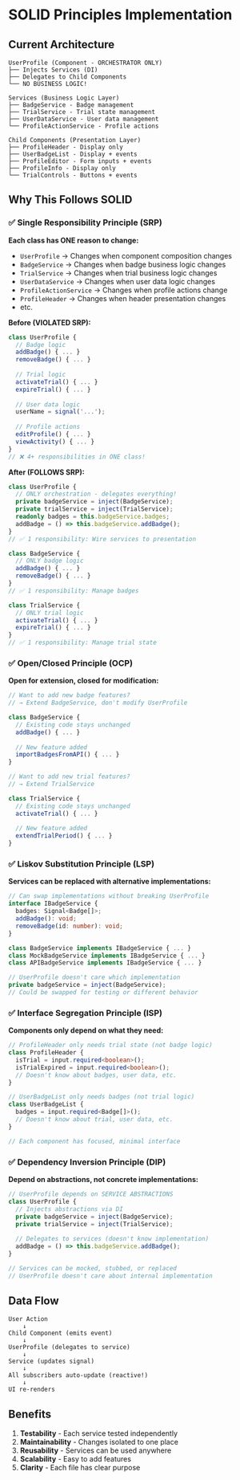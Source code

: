 # SOLID Principles Implementation

## Current Architecture

```
UserProfile (Component - ORCHESTRATOR ONLY)
├── Injects Services (DI)
├── Delegates to Child Components
└── NO BUSINESS LOGIC!

Services (Business Logic Layer)
├── BadgeService - Badge management
├── TrialService - Trial state management  
├── UserDataService - User data management
└── ProfileActionService - Profile actions

Child Components (Presentation Layer)
├── ProfileHeader - Display only
├── UserBadgeList - Display + events
├── ProfileEditor - Form inputs + events
├── ProfileInfo - Display only
└── TrialControls - Buttons + events
```

## Why This Follows SOLID

### ✅ Single Responsibility Principle (SRP)
**Each class has ONE reason to change:**

- `UserProfile` → Changes when component composition changes
- `BadgeService` → Changes when badge business logic changes
- `TrialService` → Changes when trial business logic changes
- `UserDataService` → Changes when user data logic changes
- `ProfileActionService` → Changes when profile actions change
- `ProfileHeader` → Changes when header presentation changes
- etc.

**Before (VIOLATED SRP):**
```typescript
class UserProfile {
  // Badge logic
  addBadge() { ... }
  removeBadge() { ... }
  
  // Trial logic
  activateTrial() { ... }
  expireTrial() { ... }
  
  // User data logic
  userName = signal('...');
  
  // Profile actions
  editProfile() { ... }
  viewActivity() { ... }
}
// ❌ 4+ responsibilities in ONE class!
```

**After (FOLLOWS SRP):**
```typescript
class UserProfile {
  // ONLY orchestration - delegates everything!
  private badgeService = inject(BadgeService);
  private trialService = inject(TrialService);
  readonly badges = this.badgeService.badges;
  addBadge = () => this.badgeService.addBadge();
}
// ✅ 1 responsibility: Wire services to presentation

class BadgeService {
  // ONLY badge logic
  addBadge() { ... }
  removeBadge() { ... }
}
// ✅ 1 responsibility: Manage badges

class TrialService {
  // ONLY trial logic
  activateTrial() { ... }
  expireTrial() { ... }
}
// ✅ 1 responsibility: Manage trial state
```

### ✅ Open/Closed Principle (OCP)
**Open for extension, closed for modification:**

```typescript
// Want to add new badge features?
// → Extend BadgeService, don't modify UserProfile

class BadgeService {
  // Existing code stays unchanged
  addBadge() { ... }
  
  // New feature added
  importBadgesFromAPI() { ... }
}

// Want to add new trial features?
// → Extend TrialService

class TrialService {
  // Existing code stays unchanged
  activateTrial() { ... }
  
  // New feature added
  extendTrialPeriod() { ... }
}
```

### ✅ Liskov Substitution Principle (LSP)
**Services can be replaced with alternative implementations:**

```typescript
// Can swap implementations without breaking UserProfile
interface IBadgeService {
  badges: Signal<Badge[]>;
  addBadge(): void;
  removeBadge(id: number): void;
}

class BadgeService implements IBadgeService { ... }
class MockBadgeService implements IBadgeService { ... }
class APIBadgeService implements IBadgeService { ... }

// UserProfile doesn't care which implementation
private badgeService = inject(BadgeService);
// Could be swapped for testing or different behavior
```

### ✅ Interface Segregation Principle (ISP)
**Components only depend on what they need:**

```typescript
// ProfileHeader only needs trial state (not badge logic)
class ProfileHeader {
  isTrial = input.required<boolean>();
  isTrialExpired = input.required<boolean>();
  // Doesn't know about badges, user data, etc.
}

// UserBadgeList only needs badges (not trial logic)
class UserBadgeList {
  badges = input.required<Badge[]>();
  // Doesn't know about trial, user data, etc.
}

// Each component has focused, minimal interface
```

### ✅ Dependency Inversion Principle (DIP)
**Depend on abstractions, not concrete implementations:**

```typescript
// UserProfile depends on SERVICE ABSTRACTIONS
class UserProfile {
  // Injects abstractions via DI
  private badgeService = inject(BadgeService);
  private trialService = inject(TrialService);
  
  // Delegates to services (doesn't know implementation)
  addBadge = () => this.badgeService.addBadge();
}

// Services can be mocked, stubbed, or replaced
// UserProfile doesn't care about internal implementation
```

## Data Flow

```
User Action
    ↓
Child Component (emits event)
    ↓
UserProfile (delegates to service)
    ↓
Service (updates signal)
    ↓
All subscribers auto-update (reactive!)
    ↓
UI re-renders
```

## Benefits

1. **Testability** - Each service tested independently
2. **Maintainability** - Changes isolated to one place
3. **Reusability** - Services can be used anywhere
4. **Scalability** - Easy to add features
5. **Clarity** - Each file has clear purpose
